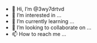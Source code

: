 - 👋 Hi, I’m @3wy7drtvd
- 👀 I’m interested in ...
- 🌱 I’m currently learning ...
- 💞️ I’m looking to collaborate on ...
- 📫 How to reach me ...

<!---
3wy7drtvd/3wy7drtvd is a ✨ special ✨ repository because its `README.md` (this file) appears on your GitHub profile.
You can click the Preview link to take a look at your changes.
--->
